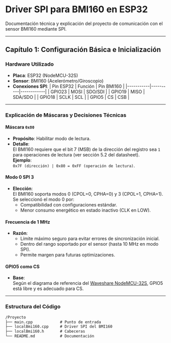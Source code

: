 # Driver SPI para BMI160 en ESP32
Documentación técnica y explicación del proyecto de comunicación con el sensor BMI160 mediante SPI.

---

## Capítulo 1: Configuración Básica e Inicialización

### Hardware Utilizado
- **Placa**: ESP32 (NodeMCU-32S)
- **Sensor**: BMI160 (Acelerómetro/Giroscopio)
- **Conexiones SPI**:
  | Pin ESP32 | Función  | Pin BMI160 |
  |-----------|----------|------------|
  | GPIO23    | MOSI     | SDO/SDI    |
  | GPIO19    | MISO     | SDA/SDO    |
  | GPIO18    | SCLK     | SCL        |
  | GPIO5     | CS       | CSB        |

---

### Explicación de Máscaras y Decisiones Técnicas

#### **Máscara `0x80`**
- **Propósito**: Habilitar modo de lectura.
- **Detalle**:  
  El BMI160 requiere que el bit 7 (MSB) de la dirección del registro sea `1` para operaciones de lectura (ver sección 5.2 del datasheet).  
  **Ejemplo**:  
  `0x7F (dirección) | 0x80 = 0xFF (operación de lectura)`.

#### **Modo 0 SPI 3**
- **Elección**:  
  El BMI160 soporta modos 0 (CPOL=0, CPHA=0) y 3 (CPOL=1, CPHA=1).  
  Se seleccionó el modo 0 por:
  - Compatibilidad con configuraciones estándar.
  - Menor consumo energético en estado inactivo (CLK en LOW).

#### **Frecuencia de 1 MHz**
- **Razón**:  
  - Límite máximo seguro para evitar errores de sincronización inicial.
  - Dentro del rango soportado por el sensor (hasta 10 MHz en modo SPI).
  - Permite margen para futuras optimizaciones.

#### **GPIO5 como CS**
- **Base**:  
  Según el diagrama de referencia del [Waveshare NodeMCU-32S](https://www.waveshare.com/img/devkit/accBoard/NodeMCU-32S/NodeMCU-32S-details-3.jpg), GPIO5 está libre y es adecuado para CS.

---

### Estructura del Código
```txt
/Proyecto
├── main.cpp            # Punto de entrada
├── localBmi160.cpp     # Driver SPI del BMI160
├── localBmi160.h       # Cabeceras
└── README.md           # Documentación